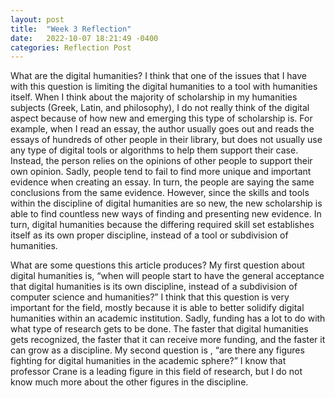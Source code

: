 ```yaml
---
layout: post
title:  "Week 3 Reflection"
date:   2022-10-07 18:21:49 -0400
categories: Reflection Post
---
```

What are the digital humanities?
	I think that one of the issues that I have with this question is limiting the digital humanities to a tool with humanities itself. When I think about the majority of scholarship in my humanities subjects (Greek, Latin, and philosophy), I do not really think of the digital aspect because of how new and emerging this type of scholarship is. For example, when I read an essay, the author usually goes out and reads the essays of hundreds of other people in their library, but does not usually use any type of digital tools or algorithms to help them support their case. Instead, the person relies on the opinions of other people to support their own opinion. Sadly, people tend to fail to find more unique and important evidence when creating an essay. In turn, the people are saying the same conclusions from the same evidence. However, since the skills and tools within the discipline of digital humanities are so new, the new scholarship is able to find countless new ways of finding and presenting new evidence. In turn, digital humanities because the differing required skill set establishes itself as its own proper discipline, instead of a tool or subdivision of humanities.

What are some questions this article produces?
	My first question about digital humanities is, “when will people start to have the general acceptance that digital humanities is its own discipline, instead of a subdivision of computer science and humanities?” I think that this question is very important for the field, mostly because it is able to better solidify digital humanities within an academic institution. Sadly, funding has a lot to do with what type of research gets to be done. The faster that digital humanities gets recognized, the faster that it can receive more funding, and the faster it can grow as a discipline.
	My second question is , “are there any figures fighting for digital humanities in the academic sphere?” I know that professor Crane is a leading figure in this field of research, but I do not know much more about the other figures in the discipline. 
